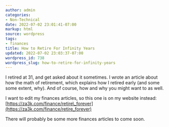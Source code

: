 ```yaml
---
author: admin
categories:
- Non-Technical
date: 2022-07-02 23:01:41-07:00
markup: html
source: wordpress
tags:
- finances
title: How to Retire For Infinity Years
updated: 2022-07-02 23:03:37-07:00
wordpress_id: 738
wordpress_slug: how-to-retire-for-infinity-years
---
```

I retired at 31, and get asked about it sometimes. I wrote an article about how the math of retirement, which explains how I retired early (and some some extent, why). And of course, how and why you might want to as well.

I want to edit my finances articles, so this one is on my website instead: [https://za3k.com/finance/retire\_forever](https://za3k.com/finance/retire_forever)

There will probably be some more finances articles to come soon.
